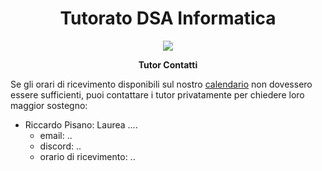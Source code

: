 <div align="center">
  <h1> Tutorato DSA Informatica </h1>

  <img src="https://study-eu.s3.amazonaws.com/uploads/university/university-of-pisa-logo.png" />

  <p>
    <strong> Tutor Contatti </strong>
  </p>
</div>

Se gli orari di ricevimento disponibili sul nostro [calendario](https://calendar.app.google/HfwWLa5FnN3qNq7d7) non dovessero essere sufficienti, puoi contattare i tutor privatamente per chiedere loro maggior sostegno:

- Riccardo Pisano: Laurea ....
  - email: .. 
  - discord: .. 
  - orario di ricevimento: .. 

